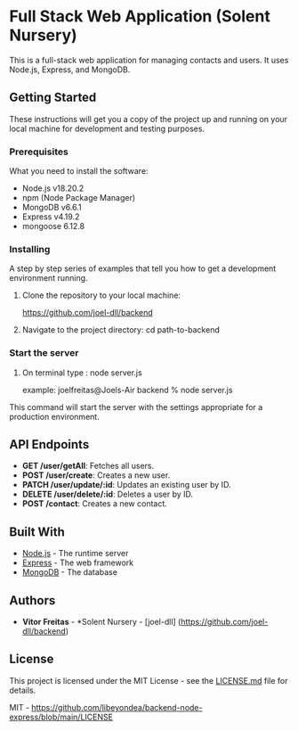 # Full Stack Web Application (Solent Nursery)

This is a full-stack web application for managing contacts and users. It uses Node.js, Express, and MongoDB.

## Getting Started

These instructions will get you a copy of the project up and running on your local machine for development and testing purposes.

### Prerequisites

What you need to install the software:

- Node.js v18.20.2
- npm (Node Package Manager)
- MongoDB v6.6.1
- Express v4.19.2
- mongoose 6.12.8

### Installing

A step by step series of examples that tell you how to get a development environment running.

1. Clone the repository to your local machine:

   https://github.com/joel-dll/backend

2. Navigate to the project directory:
   cd path-to-backend

### Start the server

1. On terminal type : node server.js

   example: joelfreitas@Joels-Air backend % node server.js

This command will start the server with the settings appropriate for a production environment.

## API Endpoints

- **GET /user/getAll**: Fetches all users.
- **POST /user/create**: Creates a new user.
- **PATCH /user/update/:id**: Updates an existing user by ID.
- **DELETE /user/delete/:id**: Deletes a user by ID.
- **POST /contact**: Creates a new contact.

## Built With

* [Node.js](https://nodejs.org/) - The runtime server
* [Express](https://expressjs.com/) - The web framework
* [MongoDB](https://www.mongodb.com/) - The database

## Authors

* **Vitor Freitas** - *Solent Nursery - [joel-dll] (https://github.com/joel-dll/backend)

## License

This project is licensed under the MIT License - see the [LICENSE.md](LICENSE.md) file for details.

   MIT - https://github.com/libeyondea/backend-node-express/blob/main/LICENSE
